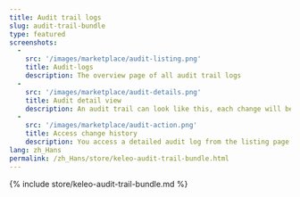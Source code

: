 ```yaml
---
title: Audit trail logs
slug: audit-trail-bundle
type: featured
screenshots:
  - 
    src: '/images/marketplace/audit-listing.png'
    title: Audit-logs
    description: The overview page of all audit trail logs
  -
    src: '/images/marketplace/audit-details.png'
    title: Audit detail view
    description: An audit trail can look like this, each change will be recorded and you might see more entries in a object timeline
  - 
    src: '/images/marketplace/audit-action.png'
    title: Access change history
    description: You access a detailed audit log from the listing page or from the data-table "Actions" dropdown of each item
lang: zh_Hans
permalink: /zh_Hans/store/keleo-audit-trail-bundle.html
---
```


{% include store/keleo-audit-trail-bundle.md %}
